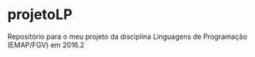 # projetoLP
Repositório para o meu projeto da disciplina Linguagens de Programação (EMAP/FGV) em 2016.2
